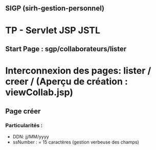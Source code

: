 ## SIGP (sirh-gestion-personnel)
# TP - Servlet JSP JSTL
## Start Page : sgp/collaborateurs/lister
# Interconnexion des pages: lister / creer / (Aperçu de création : viewCollab.jsp)
## Page créer 
### Particularités : 
* DDN: jj/MM/yyyy
* ssNumber : = 15 caractères
(gestion verbeuse des champs)
